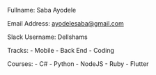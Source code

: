 Fullname: Saba Ayodele

Email Address: ayodelesaba@gmail.com

Slack Username: Dellshams

Tracks:  - Mobile
         - Back End
         - Coding

Courses: - C#
         - Python
         - NodeJS
         - Ruby
         - Flutter